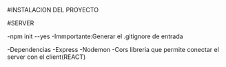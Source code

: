 #INSTALACION DEL PROYECTO

#SERVER

-npm init --yes
-Immportante:Generar el .gitignore de entrada

-Dependencias
-Express
-Nodemon
-Cors libreria que permite conectar el server con el client(REACT)
